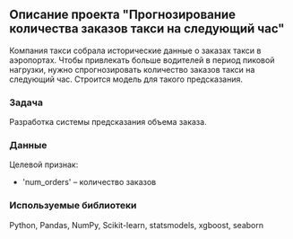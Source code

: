 ## Описание проекта "Прогнозирование количества заказов такси на следующий час"
Компания такси собрала исторические данные о заказах такси в аэропортах. Чтобы привлекать больше водителей в период пиковой нагрузки, нужно спрогнозировать количество заказов такси на следующий час. Строится модель для такого предсказания.

### Задача
Разработка системы предсказания объема заказа.

### Данные

Целевой признак:
- 'num_orders' – количество заказов 

### Используемые библиотеки
Python, Pandas, NumPy, Scikit-learn, statsmodels, xgboost, seaborn
